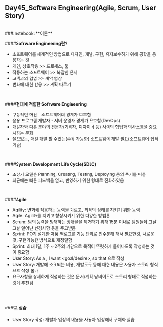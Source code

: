 Day45_Software Engineering(Agile, Scrum, User Story)
--
<br>
###:notebook: **이론**

####**Sofrware Engineering란?**
- 소프트웨어를 체계적인 방법으로 디자인, 개발, 구현, 유지보수하기 위해 공학을 응용하는 것
- 개인, 상호작용 >> 프로세스, 툴
- 작동하는 소프트웨어 >> 복잡한 문서
- 고객과의 협업 >> 계약 협상
- 변화에 대한 반응 >> 계획 따르기
<br>

####**현대에 적합한 Sofrware Engineering**
- 구동적인 머신 - 소프트웨어의 경계가 모호함
- 응용 프로그램 개발자 - 서버 운영자 경계가 모호함(DevOps)
- 개발자와 다른 분야의 전문가(기획자, 디자이너 등) 사이의 협업과 의사소통을 중요시하는 문화
- 쓸모있는, 매일 개발 할 수있는(수정 가능한) 소프트웨어 개발 필요(소프트웨어 집적 기술)
<br>

####**System Development Life Cycle(SDLC)**
- 초창기 모델은 Planning, Creating, Testing, Deploying 등의 주기를 따름
- 최근에는 빠른 피드백을 얻고, 반영하기 위한 형태로 진화하였음
<br>

####**Agile**
- Agility: 변화에 적응하는 능력을 기르고, 최적의 상태를 지키기 위한 능력
- Agile: Agility를 지키고 향상시키기 위한 다양한 방법론
- Scrum: 팀의 능력을 방해하는 장애물을 제거하기 위해 15분 이내로 팀원들이 그날그날 일어난 변경사항 등을 주고받음
- Sprint: PO가 설계한 제품 백로그를 기능 단위로 인수분해 해서 필요한것, 새로운것, 구현가능한 방식으로 재정렬함
- Sprint: 최대 1달, 1주 ~ 2주의 기간으로 목적이 뚜렷하게 들어나도록 작성하는 것이 중요함
- User Story: As a <role>, I want <goal/desire>, so that <benefit> 으로 작성
- User Story: 개발에 소요되는 비용, 개발도구 등에 대한 내용은 사용자 스토리 형식으로 작성 불가
- 요구사항을 상세하게 작성하는 것은 문서/계획 낭비이므로 스토리 형태로 작성하는 것이 추천됨
<br>
<br>


###:computer: **실습**

- User Story 작성: 개발자 입장의 내용을 사용자 입장에서 구체화 실습
